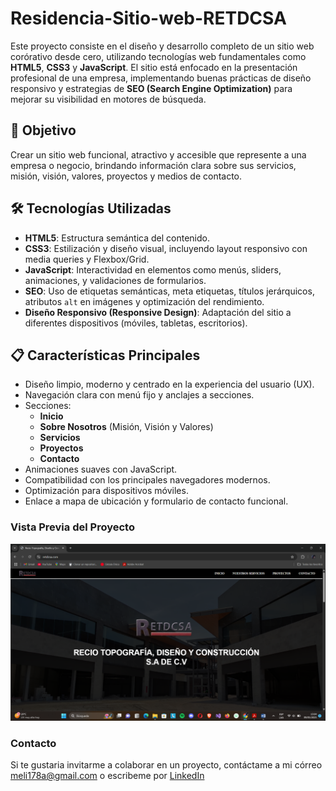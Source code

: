# Residencia-Sitio-web-RETDCSA

Este proyecto consiste en el diseño y desarrollo completo de un sitio web corórativo desde cero, utilizando tecnologías web fundamentales como **HTML5**, **CSS3** y **JavaScript**. 
El sitio está enfocado en la presentación profesional de una empresa, implementando buenas prácticas de diseño responsivo y estrategias de **SEO (Search Engine Optimization)** para mejorar su visibilidad en motores de búsqueda.

## 📌 Objetivo

Crear un sitio web funcional, atractivo y accesible que represente a una empresa o negocio, brindando información clara sobre sus servicios, misión, visión, valores, proyectos y medios de contacto.

## 🛠️ Tecnologías Utilizadas

- **HTML5**: Estructura semántica del contenido.
- **CSS3**: Estilización y diseño visual, incluyendo layout responsivo con media queries y Flexbox/Grid.
- **JavaScript**: Interactividad en elementos como menús, sliders, animaciones, y validaciones de formularios.
- **SEO**: Uso de etiquetas semánticas, meta etiquetas, títulos jerárquicos, atributos `alt` en imágenes y optimización del rendimiento.
- **Diseño Responsivo (Responsive Design)**: Adaptación del sitio a diferentes dispositivos (móviles, tabletas, escritorios).

## 📋 Características Principales

- Diseño limpio, moderno y centrado en la experiencia del usuario (UX).
- Navegación clara con menú fijo y anclajes a secciones.
- Secciones:
  - **Inicio**
  - **Sobre Nosotros** (Misión, Visión y Valores)
  - **Servicios**
  - **Proyectos**
  - **Contacto**
- Animaciones suaves con JavaScript.
- Compatibilidad con los principales navegadores modernos.
- Optimización para dispositivos móviles.
- Enlace a mapa de ubicación y formulario de contacto funcional.

### Vista Previa del Proyecto
![Demo](imagenes/Screen.png)

### Contacto
Si te gustaria invitarme a colaborar en un proyecto, contáctame a mi córreo meli178a@gmail.com o escribeme por [LinkedIn](https://www.linkedin.com/in/melissa-ochoa17/)
